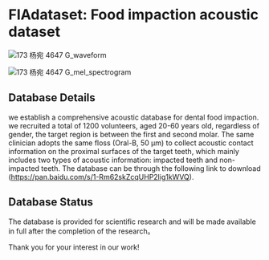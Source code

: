 # FIAdataset: Food impaction acoustic dataset    



![173 杨宛 4647 G_waveform](https://github.com/user-attachments/assets/453f3afd-4856-4f1a-84ab-3abd87d9d130)  

![173 杨宛 4647 G_mel_spectrogram](https://github.com/user-attachments/assets/0fa63a66-6b48-4db0-98b9-086eb30f6c27)


## Database Details  
we establish a comprehensive acoustic database for dental food impaction.    we recruited a total of 1200 volunteers, aged 20-60 years old, regardless of gender, the target region is between the first and second molar.      The same clinician adopts the same floss (Oral-B, 50 µm) to collect acoustic contact information on the proximal surfaces of the target teeth, which mainly includes two types of acoustic information: impacted teeth and non-impacted teeth. The database can be through the following link to download (https://pan.baidu.com/s/1-Rm62skZcqUHP2lig1kWVQ).      



## Database Status    
The database is provided for scientific research and will be made available in full after the completion of the research。   

Thank you for your interest in our work! 
